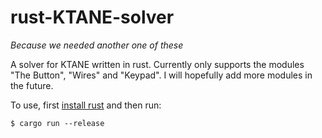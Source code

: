 # rust-KTANE-solver

*Because we needed another one of these*

A solver for KTANE written in rust. Currently only supports the modules "The Button", "Wires" and "Keypad".
I will hopefully add more modules in the future.

To use, first [install rust](https://www.rust-lang.org/tools/install) and then run:
```console
$ cargo run --release
```